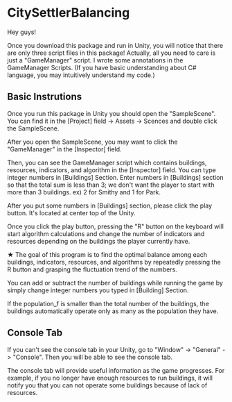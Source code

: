 # CitySettlerBalancing

Hey guys!

Once you download this package and run in Unity, you will notice that there are only three script files in this package!
Actually, all you need to care is just a "GameManager" script. I wrote some annotations in the GameManager Scripts.
(If you have basic understanding about C# language, you may intuitively understand my code.)

## Basic Instrutions ##
Once you run this package in Unity you should open the "SampleScene". You can find it in the [Project] field -> Assets -> Scences and double click the SampleScene.  

After you open the SampleScene, you may want to click the "GameManager" in the [Inspector] field.

Then, you can see the GameManager script which contains buildings, resources, indicators, and algorithm in the [Inspector] field. You can type integer numbers in [Buildings] Section. Enter numbers in [Buildings] section so that the total sum is less than 3; we don't want the player to start with more than 3 buildings. ex) 2 for Smithy and 1 for Park.

After you put some numbers in [Buildings] section, please click the play button. It's located at center top of the Unity.

Once you click the play button, pressing the "R" button on the keyboard will start algorithm calculations and change the number of indicators and resources depending on the buildings the player currently have.

★ The goal of this program is to find the optimal balance among each buildings, indicators, resources, and algorithms by repeatedly pressing the R button and grasping the fluctuation trend of the numbers.

You can add or subtract the number of buildings while running the game by simply change integer numbers you typed in [Building] Section.

If the population_f is smaller than the total number of the buildings, the buildings automatically operate only as many as the population they have.


## Console Tab ##
If you can't see the console tab in your Unity, go to "Window" -> "General" -> "Console". Then you will be able to see the console tab. 

The console tab will provide useful information as the game progresses. For example, if you no longer have enough resources to run buildings, it will notify you that you can not operate some buildings because of lack of resources.

